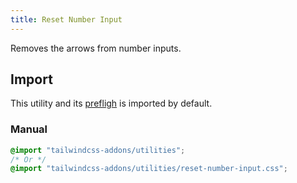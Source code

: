 ```yaml
---
title: Reset Number Input
---
```


<script>
    import dedent from "dedent"
    import ApiTable from "$lib/components/ApiTable.svelte"
    
    const utilities = [
        [
            "reset-number-input",
            dedent`
                &::-webkit-outer-spin-button,
                &::-webkit-inner-spin-button {
                    /* Using \`display: none\` crashes Chrome on hover. */
                    -webkit-appearance: none;
                    /* Apparently some margin are still there even though it's hidden. */
                    margin: 0;
                    /* Firefox. */
                    -moz-appearance: textfield;
                }
            `,
        ],
    ]
</script>

Removes the arrows from number inputs.

<!-- prettier-ignore -->
<ApiTable
    rows={utilities}
/>

## Import

This utility and its [prefligh](/tailwindcss-addons/preflight/reset-number-input) is imported by default.

### Manual

```css
@import "tailwindcss-addons/utilities";
/* Or */
@import "tailwindcss-addons/utilities/reset-number-input.css";
```
